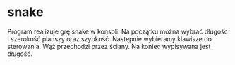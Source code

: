 # snake
Program realizuje grę snake w konsoli. Na początku można wybrać długośc i szerokość planszy oraz szybkość. Następnie wybieramy klawisze do sterowania. Wąż przechodzi 
przez ściany. Na koniec wypisywana jest długość.
